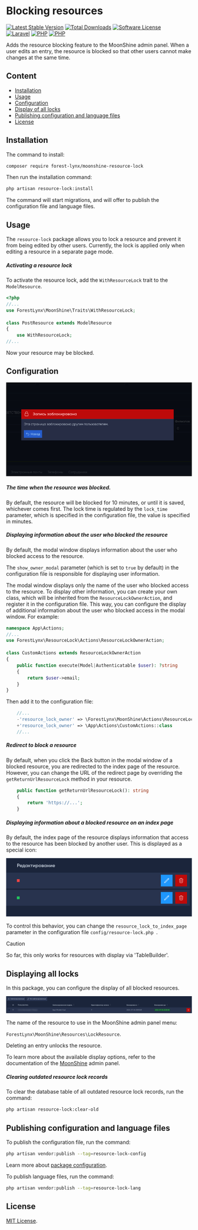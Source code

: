 # Blocking resources
[![Latest Stable Version](https://img.shields.io/packagist/v/forest-lynx/moonshine-resource-lock)](https://github.com/forest-lynx/moonshine-resource-lock)
[![Total Downloads](https://img.shields.io/packagist/dt/forest-lynx/moonshine-resource-lock)](https://github.com/forest-lynx/moonshine-resource-lock) 
[![Software License](https://img.shields.io/badge/license-MIT-brightgreen.svg)](LICENSE)\
[![Laravel](https://img.shields.io/badge/Laravel-11+-FF2D20?style=for-the-badge&logo=laravel)](Laravel) 
[![PHP](https://img.shields.io/badge/PHP-8.2+-777BB4?style=for-the-badge&logo=php)](PHP) 
[![PHP](https://img.shields.io/badge/Moonshine-2.18+-1B253B?style=for-the-badge)](https://github.com/moonshine-software/moonshine)

Adds the resource blocking feature to the MoonShine admin panel. When a user edits an entry, the resource is blocked so that other users cannot make changes at the same time.
## Content
* [Installation](#installation)
* [Usage](#usage)
* [Configuration](#configuration)
* [Display of all locks](#display-of-all-locks)
* [Publishing configuration and language files](#publishing-configuration-and-language-files)
* [License](#license)

## Installation
The command to install:
```bash
composer require forest-lynx/moonshine-resource-lock
```
Then run the installation command:
```bash
php artisan resource-lock:install
```
The command will start migrations, and will offer to publish the configuration file and language files.

## Usage
The `resource-lock` package allows you to lock a resource and prevent it from being edited by other users. Currently, the lock is applied only when editing a resource in a separate page mode.

##### Activating a resource lock

To activate the resource lock, add the `WithResourceLock` trait to the `ModelResource`.

```php
<?php
//...
use ForestLynx\MoonShine\Traits\WithResourceLock;

class PostResource extends ModelResource
{
    use WithResourceLock;
//...
```
Now your resource may be blocked.
## Configuration

![preview](../screenshots/lock.png)

##### The time when the resource was blocked.
By default, the resource will be blocked for 10 minutes, or until it is saved, whichever comes first.
The lock time is regulated by the `lock_time` parameter, which is specified in the configuration file, the value is specified in minutes.

##### Displaying information about the user who blocked the resource

By default, the modal window displays information about the user who blocked access to the resource.

The `show_owner_modal` parameter (which is set to `true` by default) in the configuration file is responsible for displaying user information.

The modal window displays only the name of the user who blocked access to the resource. To display other information, you can create your own class, which will be inherited from the `ResourceLockOwnerAction`, and register it in the configuration file. This way, you can configure the display of additional information about the user who blocked access in the modal window.
For example:

```php
namespace App\Actions;
//...
use ForestLynx\ResourceLock\Actions\ResourceLockOwnerAction;

class CustomActions extends ResourceLockOwnerAction
{
    public function execute(Model|Authenticatable $user): ?string
    {
        return $user->email;
    }
}
```
Then add it to the configuration file:

```php
    //...
    -'resource_lock_owner' => \ForestLynx\MoonShine\Actions\ResourceLockOwnerAction::class
    +'resource_lock_owner' => \App\Actions\CustomActions::class
    //...
```

##### Redirect to block a resource

By default, when you click the Back button in the modal window of a blocked resource, you are redirected to the index page of the resource. However, you can change the URL of the redirect page by overriding the `getReturnUrlResourceLock` method in your resource.

```php
    public function getReturnUrlResourceLock(): string
    {
        return 'https://...';
    }
```
##### Displaying information about a blocked resource on an index page

By default, the index page of the resource displays information that access to the resource has been blocked by another user. This is displayed as a special icon:

![preview](../screenshots/indexInfo.png)

To control this behavior, you can change the `resource_lock_to_index_page` parameter in the configuration file `config/resource-lock.php `.

> [!CAUTION]
> So far, this only works for resources with display via 'TableBuilder'.

## Displaying all locks
In this package, you can configure the display of all blocked resources. 

![preview](../screenshots/lockResource.png)

The name of the resource to use in the MoonShine admin panel menu: 

`ForestLynx\MoonShine\Resources\LockResource`.

Deleting an entry unlocks the resource.

To learn more about the available display options, refer to the documentation of the [MoonShine](https://moonshine-laravel.com/docs/resource/menu/menu ) admin panel.

##### Clearing outdated resource lock records
To clear the database table of all outdated resource lock records, run the command:

```bash
php artisan resource-lock:clear-old
```
## Publishing configuration and language files
To publish the configuration file, run the command:

```bash
php artisan vendor:publish --tag=resource-lock-config
```
Learn more about [package configuration](#configuration).

To publish language files, run the command:

```bash
php artisan vendor:publish --tag=resource-lock-lang
```
## License
[MIT License](LICENSE).
